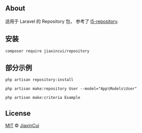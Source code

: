 ## About

适用于 Laravel 的 Repository 包， 参考了 [l5-repository](https://github.com/andersao/l5-repository).

## 安装

```terminal
composer require jiaxincui/repository
```

## 部分示例

```terminal
php artisan repository:install
```

```terminal
php artisan make:repository User --model="App\Models\User"
```

```terminal
php artisan make:criteria Example
```

## License

[MIT](https://github.com/jiaxincui/repository/blob/master/LICENSE.md) © [JiaxinCui](https://github.com/jiaxincui)

